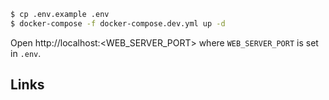 ``` bash
$ cp .env.example .env
$ docker-compose -f docker-compose.dev.yml up -d
```

Open http://localhost:<WEB_SERVER_PORT> where `WEB_SERVER_PORT` is set in `.env`.

## Links

